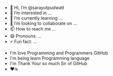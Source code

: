 - 👋 Hi, I’m @sarayutpudwatt
- 👀 I’m interested in ...
- 🌱 I’m currently learning ...
- 💞️ I’m looking to collaborate on ...
- 📫 How to reach me ...
- 😄 Pronouns: ...
- ⚡ Fun fact: ...

<!---
sarayutpudwatt/sarayutpudwatt is a ✨ special ✨ repository because its `README.md` (this file) appears on your GitHub profile.
You can click the Preview link to take a look at your changes.
--->
- I'm love Programming and Programmers GitHub
- I'm being learn Programming language
- I'm Thank Your so much Sir of GitHub
- ❤️☕
